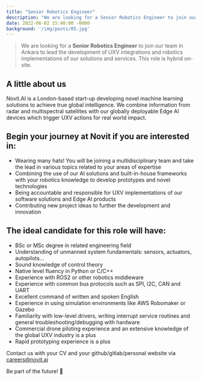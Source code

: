 ```yaml
---
title: "Senior Robotics Engineer"
description: "We are looking for a Senior Robotics Engineer to join our team in Ankara to lead the development of UXV integrations and robotics implementations of our solutions and services. This role is hybrid on-site and we are happy to sponsor visas."
date: 2022-06-02 15:40:00 -0000
background: '/img/posts/05.jpg'
---
```


> We are looking for a **Senior Robotics Engineer** to join our team in Ankara to lead the development of UXV integrations and robotics implementations of our solutions and services. This role is hybrid on-site.

## A little about us

Novit.AI is a London-based start-up developing novel machine learning solutions to achieve true global intelligence. We combine information from radar and multispectral satellites with our globally deployable Edge AI devices which trigger UXV actions for real world impact.

## Begin your journey at Novit if you are interested in:
* Wearing many hats! You will be joining a multidisciplinary team and take the lead in various topics related to your areas of expertise
* Combining the use of our AI solutions and built-in-house frameworks with your robotics knowledge to develop prototypes and novel technologies
* Being accountable and responsible for UXV implementations of our software solutions and Edge AI products
* Contributing new project ideas to further the development and innovation
  
## The ideal candidate for this role will have:
* BSc or MSc degree in related engineering field
* Understanding of unmanned system fundamentals: sensors, actuators, autopilots…
* Sound knowledge of control theory
* Native level fluency in Python or C/C++
* Experience with ROS2 or other robotics middleware
* Experience with common bus protocols such as SPI, I2C, CAN and UART
* Excellent command of written and spoken English
* Experience in using simulation environments like AWS Robomaker or Gazebo
* Familiarity with low-level drivers, writing interrupt service routines and general troubleshooting/debugging with hardware
* Commercial drone piloting experience and an extensive knowledge of the global UXV industry is a plus
* Rapid prototyping experience is a plus
  
Contact us with your CV and your github/gitlab/personal website via careers@novit.ai

Be part of the future! 🚀

